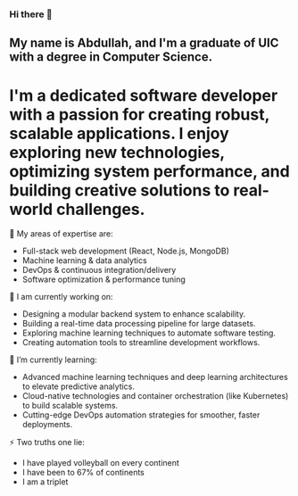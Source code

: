 ### Hi there 👋
## My name is Abdullah, and I'm a graduate of UIC with a degree in Computer Science. 
# I'm a dedicated software developer with a passion for creating robust, scalable applications. I enjoy exploring new technologies, optimizing system performance, and building creative solutions to real-world challenges.

🌟 My areas of expertise are:
- Full-stack web development (React, Node.js, MongoDB)
- Machine learning & data analytics
- DevOps & continuous integration/delivery
- Software optimization & performance tuning

🔭 I am currently working on:
- Designing a modular backend system to enhance scalability.
- Building a real-time data processing pipeline for large datasets.
- Exploring machine learning techniques to automate software testing.
- Creating automation tools to streamline development workflows.

🌱 I’m currently learning:
- Advanced machine learning techniques and deep learning architectures to elevate predictive analytics.
- Cloud-native technologies and container orchestration (like Kubernetes) to build scalable systems.
- Cutting-edge DevOps automation strategies for smoother, faster deployments.

⚡ Two truths one lie:
- I have played volleyball on every continent
- I have been to 67% of continents
- I am a triplet

<!--
**AbdullahHajIbrahim/AbdullahHajIbrahim** is a ✨ _special_ ✨ repository because its `README.md` (this file) appears on your GitHub profile.

Here are some ideas to get you started:

- 🔭 I’m currently working on ...
- 🌱 I’m currently learning ...
- 👯 I’m looking to collaborate on ...
- 🤔 I’m looking for help with ...
- 💬 Ask me about ...
- 📫 How to reach me: ...
- 😄 Pronouns: ...
- ⚡ Fun fact: ...
-->
